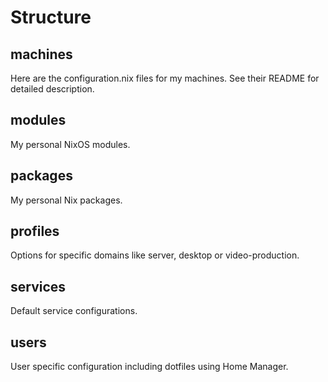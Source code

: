 # Structure

## machines
Here are the configuration.nix files for my machines. See their README for detailed description.

## modules
My personal NixOS modules.

## packages
My personal Nix packages.

## profiles
Options for specific domains like server, desktop or video-production.

## services
Default service configurations.

## users
User specific configuration including dotfiles using Home Manager.